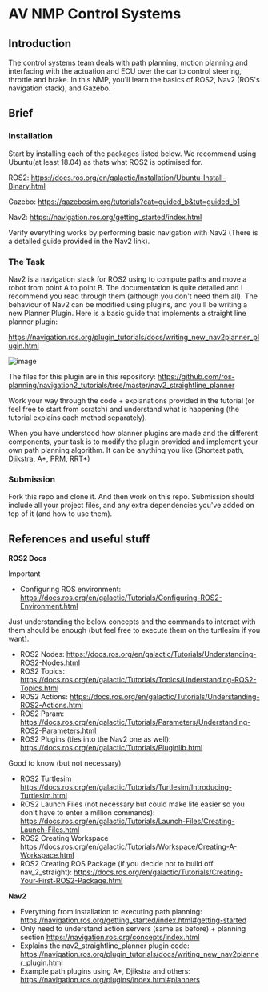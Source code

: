 # AV NMP Control Systems

## Introduction
The control systems team deals with path planning, motion planning and interfacing with the actuation and ECU over the car to control steering, throttle and brake. In this NMP, you'll learn the basics of ROS2, Nav2 (ROS's navigation stack), and Gazebo.

## Brief
### Installation

Start by installing each of the packages listed below. We recommend using Ubuntu(at least 18.04) as thats what ROS2 is optimised for.

ROS2: https://docs.ros.org/en/galactic/Installation/Ubuntu-Install-Binary.html

Gazebo: https://gazebosim.org/tutorials?cat=guided_b&tut=guided_b1

Nav2: https://navigation.ros.org/getting_started/index.html

Verify everything works by performing basic navigation with Nav2 (There is a detailed guide provided in the Nav2 link). 

### The Task
Nav2 is a navigation stack for ROS2 using to compute paths and move a robot from point A to point B. The documentation is quite detailed and I recommend you read through them (although you don't need them all). The behaviour of Nav2 can be modified using plugins, and you'll be writing a new Planner Plugin. Here is a basic guide that implements a straight line planner plugin:

https://navigation.ros.org/plugin_tutorials/docs/writing_new_nav2planner_plugin.html


![image](https://user-images.githubusercontent.com/29827456/135697568-465c608e-f557-4e99-bcab-23cb054909c8.png)

The files for this plugin are in this repository: https://github.com/ros-planning/navigation2_tutorials/tree/master/nav2_straightline_planner

Work your way through the code + explanations provided in the tutorial (or feel free to start from scratch) and understand what is happening (the tutorial explains each method separately). 

When you have understood how planner plugins are made and the different components, your task is to modify the plugin provided and implement your own path planning algorithm. It can be anything you like (Shortest path, Djikstra, A*, PRM, RRT*)

### Submission
Fork this repo and clone it. And then work on this repo. Submission should include all your project files, and any extra dependencies you've added on top of it (and how to use them).

## References and useful stuff
**ROS2 Docs**

Important
- Configuring ROS environment: https://docs.ros.org/en/galactic/Tutorials/Configuring-ROS2-Environment.html

Just understanding the below concepts and the commands to interact with them should be enough (but feel free to execute them on the turtlesim if you want). 
- ROS2 Nodes: https://docs.ros.org/en/galactic/Tutorials/Understanding-ROS2-Nodes.html
- ROS2 Topics: https://docs.ros.org/en/galactic/Tutorials/Topics/Understanding-ROS2-Topics.html
- ROS2 Actions: https://docs.ros.org/en/galactic/Tutorials/Understanding-ROS2-Actions.html
- ROS2 Param: https://docs.ros.org/en/galactic/Tutorials/Parameters/Understanding-ROS2-Parameters.html
- ROS2 Plugins (ties into the Nav2 one as well): https://docs.ros.org/en/galactic/Tutorials/Pluginlib.html

Good to know (but not necessary)
- ROS2 Turtlesim https://docs.ros.org/en/galactic/Tutorials/Turtlesim/Introducing-Turtlesim.html
- ROS2 Launch Files (not necessary but could make life easier so you don't have to enter a million commands): https://docs.ros.org/en/galactic/Tutorials/Launch-Files/Creating-Launch-Files.html
- ROS2 Creating Workspace https://docs.ros.org/en/galactic/Tutorials/Workspace/Creating-A-Workspace.html
- ROS2 Creating ROS Package (if you decide not to build off nav_2_straight): https://docs.ros.org/en/galactic/Tutorials/Creating-Your-First-ROS2-Package.html

**Nav2**
- Everything from installation to executing path planning: https://navigation.ros.org/getting_started/index.html#getting-started
- Only need to understand action servers (same as before) + planning section
https://navigation.ros.org/concepts/index.html
- Explains the nav2_straightline_planner plugin code: https://navigation.ros.org/plugin_tutorials/docs/writing_new_nav2planner_plugin.html
- Example path plugins using A*, Djikstra and others: https://navigation.ros.org/plugins/index.html#planners
